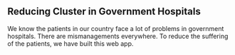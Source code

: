 ## Reducing Cluster in Government Hospitals ##

We know the patients in our country face a lot of problems in government hospitals. There are mismanagements everywhere. To reduce the suffering of the patients, we have built this web app.
